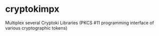 # cryptokimpx
Multiplex several Cryptoki Libraries (PKCS #11 programming interface of various cryptographic tokens)
